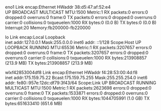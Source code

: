 eno1      Link encap:Ethernet  HWaddr 38:d5:47:af:52:e4  
          UP BROADCAST MULTICAST  MTU:1500  Metric:1
          RX packets:0 errors:0 dropped:0 overruns:0 frame:0
          TX packets:0 errors:0 dropped:0 overruns:0 carrier:0
          collisions:0 txqueuelen:1000 
          RX bytes:0 (0.0 B)  TX bytes:0 (0.0 B)
          Interrupt:20 Memory:fb200000-fb220000 

lo        Link encap:Local Loopback  
          inet addr:127.0.0.1  Mask:255.0.0.0
          inet6 addr: ::1/128 Scope:Host
          UP LOOPBACK RUNNING  MTU:65536  Metric:1
          RX packets:3207657 errors:0 dropped:0 overruns:0 frame:0
          TX packets:3207657 errors:0 dropped:0 overruns:0 carrier:0
          collisions:0 txqueuelen:1000 
          RX bytes:213908857 (213.9 MB)  TX bytes:213908857 (213.9 MB)

wlxf42853004df8 Link encap:Ethernet  HWaddr f4:28:53:00:4d:f8  
          inet addr:175.159.75.22  Bcast:175.159.75.255  Mask:255.255.254.0
          inet6 addr: fe80::957e:12dc:df79:3f43/64 Scope:Link
          UP BROADCAST RUNNING MULTICAST  MTU:1500  Metric:1
          RX packets:2623698 errors:0 dropped:0 overruns:0 frame:0
          TX packets:1533871 errors:0 dropped:0 overruns:0 carrier:0
          collisions:0 txqueuelen:1000 
          RX bytes:1044705991 (1.0 GB)  TX bytes:651633410 (651.6 MB)

